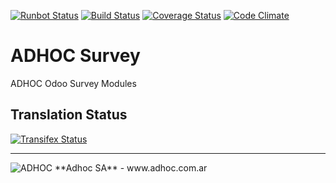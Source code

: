 [![Runbot Status](http://runbot.adhoc.com.ar/runbot/badge/flat/23/11.0.svg)](http://runbot.adhoc.com.ar/runbot/repo/github-com-ingadhoc-survey-23)
[![Build Status](https://travis-ci.org/ingadhoc/survey.svg?branch=11.0)](https://travis-ci.org/ingadhoc/survey)
[![Coverage Status](https://coveralls.io/repos/ingadhoc/survey/badge.png?branch=11.0)](https://coveralls.io/r/ingadhoc/survey?branch=11.0)
[![Code Climate](https://codeclimate.com/github/ingadhoc/survey/badges/gpa.svg)](https://codeclimate.com/github/ingadhoc/survey)

# ADHOC Survey

ADHOC Odoo Survey Modules

[//]: # (addons)
[//]: # (end addons)

Translation Status
------------------
[![Transifex Status](https://www.transifex.com/projects/p/ingadhoc-survey-8-0/chart/image_png)](https://www.transifex.com/projects/p/ingadhoc-survey-8-0)

----

<img alt="ADHOC" src="http://fotos.subefotos.com/83fed853c1e15a8023b86b2b22d6145bo.png" />
**Adhoc SA** - www.adhoc.com.ar
